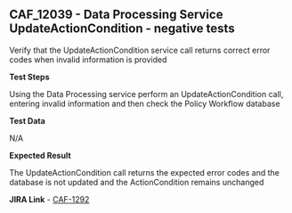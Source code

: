 ## CAF_12039 - Data Processing Service UpdateActionCondition - negative tests ##

Verify that the UpdateActionCondition service call returns correct error codes when invalid information is provided

**Test Steps**

Using the Data Processing service perform an UpdateActionCondition call, entering invalid information and then check the Policy Workflow database

**Test Data**

N/A

**Expected Result**

The UpdateActionCondition call returns the expected error codes and the database is not updated and the ActionCondition remains unchanged

**JIRA Link** - [CAF-1292](https://jira.autonomy.com/browse/CAF-1292)
